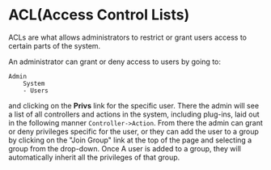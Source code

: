 # ACL(Access Control Lists)

ACLs are what allows administrators to restrict or grant users access to certain parts of the system.

An administrator can grant or deny access to users by going to:

    Admin
        System
        - Users

and clicking on the **Privs** link for the specific user. There the admin will see a list of all controllers and actions
in the system, including plug-ins, laid out in the following manner `Controller->Action`. From there the admin can
grant or deny privileges specific for the user, or they can add the user to a group by clicking on the "Join Group" link
at the top of the page and selecting a group from the drop-down. Once A user is added to a group, they will
automatically inherit all the privileges of that group.